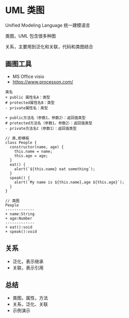# UML 类图

Unified Modeling Language 统一建模语言

类图，UML 包含很多种图

关系，主要用到泛化和关联，代码和类图结合

## 画图工具

- MS Office visio
- https://www.processon.com/

```
类名
+ public 属性名A：类型
# protected属性名B：类型
- private属性名：类型

+ public方法名（参数1，参数2）：返回值类型
# protected方法名（参数1，参数2）：返回值类型
- private方法名C（参数1）：返回值类型
```

```
// 类,即模板
class People {
  constructor(name, age) {
    this.name = name;
    this.age = age;
  }
  eat() {
    alert(`${this.name} eat something`);
  }
  speak() {
    alert(`My name is ${this.name},age ${this.age}`);
  }
}

// 类图
People
-------------
+ name:String
+ age:Number
-------------
+ eat():void
+ speak():void
```

## 关系

- 泛化，表示继承
- 关联，表示引用

## 总结

- 类图，属性，方法
- 关系，泛化、关联
- 示例演示
